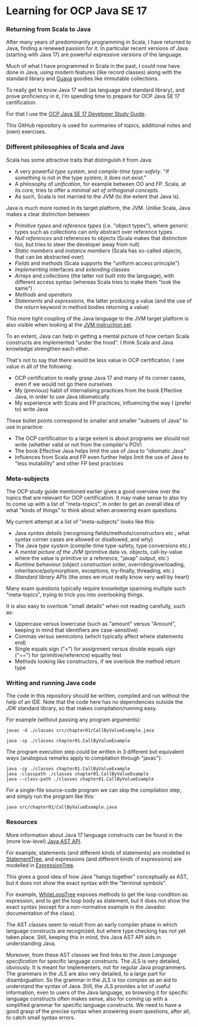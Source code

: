 # Learning for OCP Java SE 17

### Returning from Scala to Java

After many years of predominantly programming in Scala, I have returned to Java, finding a renewed
passion for it. In particular recent versions of Java (starting with Java 17) are powerful expressive
versions of the language.

Much of what I have programmed in Scala in the past, I could now have done in Java, using modern features
(like record classes) along with the standard library and [Guava](https://guava.dev/) goodies like immutable collections.

To really get to know Java 17 well (as language and standard library), and prove proficiency in it, I'm 
spending time to prepare for OCP Java SE 17 certification.

For that I use the
[OCP Java SE 17 Developer Study Guide](https://www.amazon.com/Oracle-Certified-Professional-Developer-Study/dp/1119864585/ref=sr_1_1?crid=1GIZNHYFXHAK4&dib=eyJ2IjoiMSJ9.Mz5O0lUSaZhUZ-O1Mi__dRPfXHL9GM_CfZ3JDTz910a2d8XI7Vsfj7zwcywJAfMcubfCglH02m8PwlAk_DORk8SS5460zaDP1fskFDX4sUiFVR4pxE1Ln0VIY-g5awTQaOJKp4t0Y1HchXkrw0HtOeVSHg3dHG8Jql9TibGCj-WeXYyNdMp4zWtgM4EimHpl4wvlJZufvGpNjNEmXIObAd2B1mp1skt5k7v_B-k_Ip4.bRERgxl7gsekO5AihUKuOeT_yoO6Bsg7jHigb4sjHEM&dib_tag=se&keywords=ocp+java+se17&qid=1714573695&sprefix=ocp+java+%2Caps%2C192&sr=8-1).

This GitHub repository is used for summaries of topics, additional notes and (own) exercises.

### Different philosophies of Scala and Java

Scala has some attractive traits that distinguish it from Java:
* A very powerful *type system*, and *compile-time type-safety*. "If something is not in the type system, it does not exist."
* A philosophy of *unification*, for example between OO and FP. Scala, at its core, tries to offer a *minimal set of orthogonal concepts*.
* As such, Scala is not married to the JVM (to the extent that Java is).

Java is much more rooted in its target platform, the JVM. Unlike Scala, Java makes a clear distinction between:
* *Primitive types* and *reference types* (i.e. "object types"), where *generic* types such as collections can only abstract over reference types
* *Null references* and references to objects (Scala makes that distinction too, but tries to steer the developer away from null)
* *Static members* and *instance members* (Scala has so-called *objects*, that can be abstracted over)
* *Fields* and *methods* (Scala supports the "uniform access principle")
* *Implementing* interfaces and *extending* classes
* *Arrays* and *collections* (the latter not built into the language), with different access syntax (whereas Scala tries to make them "look the same")
* *Methods* and *operators*
* *Statements* and *expressions*, the latter producing a value (and the use of the *return* keyword in method bodies returning a value)

This more tight coupling of the Java language to the JVM target platform is also visible when looking at the
[JVM instruction set](https://docs.oracle.com/javase/specs/jvms/se7/html/jvms-6.html).

To an extent, Java can help in getting a mental picture of how certain Scala constructs are implemented "under the hood".
I think Scala and Java knowledge strengthen each other.

That's not to say that there would be less value in OCP certification. I see value in all of the following:
* OCP certification to really grasp Java 17 and many of its corner cases, even if we would not go there ourselves
* My (previous) habit of internalising practices from the book Effective Java, in order to use Java idiomatically
* My experience with Scala and FP practices, influencing the way I (prefer to) write Java

These bullet points correspond to smaller and smaller "subsets of Java" to use in practice:
* The OCP certification to a large extent is about programs we should not write (whether valid or not from the compiler's POV)
* The book Effective Java helps limit the use of Java to "idiomatic Java"
* Influences from Scala and FP even further helps limit the use of Java to "less mutability" and other FP best practices

### Meta-subjects

The OCP study guide mentioned earlier gives a good overview over the topics that are relevant for OCP certification.
It may make sense to also try to come up with a list of "meta-topics", in order to get an overall idea of what "kinds of
things" to think about when answering exam questions.

My current attempt at a list of "meta-subjects" looks like this:
* Java *syntax details* (recognising fields/methods/constructors etc.; what syntax corner cases are allowed or disallowed, and why)
* The Java *type system* (compile-time type-safety, type conversions etc.)
* A *mental picture of the JVM* (primitive data vs. objects, call-by-value where the value is primitive or a reference, "javap" output, etc.)
* *Runtime behaviour* (object construction order, overriding/overloading, inheritance/polymorphism, exceptions, try-finally, threading, etc.)
* *Standard library APIs* (the ones we must really know very well by heart)

Many exam questions typically require knowledge spanning multiple such "meta-topics", trying to trick you into overlooking
things.

It is also easy to overlook "small details" when not reading carefully, such as:
* Uppercase versus lowercase (such as "amount" versus "Amount", keeping in mind that identifiers are case-sensitive)
* Commas versus semicolons (which typically affect where statements end)
* Single equals sign ("=") for assignment versus double equals sign ("==") for (primitive/reference) equality test
* Methods looking like constructors, if we overlook the method return type

### Writing and running Java code

The code in this repository should be written, compiled and run without the help of an IDE.
Note that the code here has no dependencies outside the JDK standard library, so that makes compilation/running easy.

For example (without passing any program arguments):

```shell
javac -d ./classes src/chapter01/CallByValueExample.java

java -cp ./classes chapter01.CallByValueExample
```

The program execution step could be written in 3 different but equivalent ways (analogous remarks apply to compilation through "javac"):

```shell
java -cp ./classes chapter01.CallByValueExample
java -classpath ./classes chapter01.CallByValueExample
java --class-path ./classes chapter01.CallByValueExample
```

For a single-file source-code program we can skip the compilation step, and simply run the program like this:

```shell
java src/chapter01/CallByValueExample.java
```

### Resources

More information about Java 17 language constructs can be found in the (more low-level)
[Java AST API](https://docs.oracle.com/en/java/javase/17/docs/api/jdk.compiler/com/sun/source/tree/package-summary.html).

For example, statements (and different kinds of statements) are modelled in
[StatementTree](https://docs.oracle.com/en/java/javase/17/docs/api/jdk.compiler/com/sun/source/tree/StatementTree.html),
and expressions (and different kinds of expressions) are modelled in
[ExpressionTree](https://docs.oracle.com/en/java/javase/17/docs/api/jdk.compiler/com/sun/source/tree/ExpressionTree.html).

This gives a good idea of how Java "hangs together" conceptually as AST, but it does not show the exact syntax with
the "terminal symbols".

For example, [WhileLoopTree](https://docs.oracle.com/en/java/javase/17/docs/api/jdk.compiler/com/sun/source/tree/WhileLoopTree.html)
exposes methods to get the loop condition as expression, and to get the loop body as statement, but it does not show the exact
syntax (except for a non-normative example in the Javadoc documentation of the class).

The AST classes seem to result from an early compiler phase in which language constructs are recognized, but where type checking
has not yet taken place. Still, keeping this in mind, this Java AST API aids in understanding Java.

Moreover, from these AST classes we find links to the *Java Language specification* for specific language constructs.
The JLS is very detailed, obviously. It is meant for implementers, not for regular Java programmers. The grammars in
the JLS are also very detailed, to a large part for disambiguation. So the grammar in the JLS is too complex as an aid
to understand the syntax of Java. Still, the JLS provides a lot of useful information, even to users of the Java language,
so browsing it for specific language constructs often makes sense, also for coming up with a simplified grammar for
specific language constructs. We need to have a good grasp of the precise syntax when answering exam questions, after all,
to catch small syntax errors.

